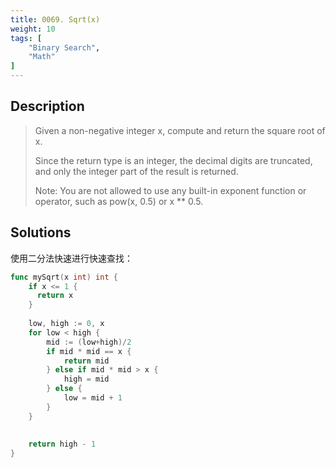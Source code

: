 ```yaml
---
title: 0069. Sqrt(x)
weight: 10
tags: [
    "Binary Search",
    "Math"
]
---
```


## Description

> Given a non-negative integer x, compute and return the square root of x.
> 
> Since the return type is an integer, the decimal digits are truncated, and only the integer part of the result is returned.
> 
> Note: You are not allowed to use any built-in exponent function or operator, such as pow(x, 0.5) or x ** 0.5.


## Solutions

使用二分法快速进行快速查找：
```go
func mySqrt(x int) int {
    if x <= 1 {
      return x
    }
    
    low, high := 0, x
    for low < high {
        mid := (low+high)/2
        if mid * mid == x {
            return mid
        } else if mid * mid > x {
            high = mid
        } else {
            low = mid + 1
        }
    }
    
    
    return high - 1
}
```
